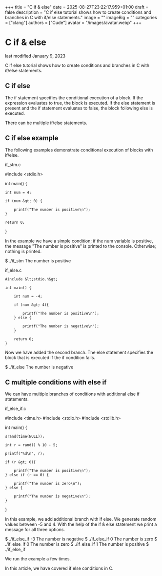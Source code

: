 +++
title = "C if & else"
date = 2025-08-27T23:22:17.959+01:00
draft = false
description = "C if else tutorial shows how to create
conditions and branches in C with if/else statements."
image = ""
imageBig = ""
categories = ["clang"]
authors = ["Cude"]
avatar = "/images/avatar.webp"
+++

# C if &amp; else

last modified January 9, 2023

C if else tutorial shows how to create conditions and branches in C with if/else
statements.

## C if else

The if statement specifies the conditional execution 
of a block. If the expression evaluates to true, the block is executed. 
If the else statement is present and the if statement evaluates
to false, the block following else is executed. 

There can be multiple if/else statements.

## C if else example

The following examples demonstrate conditional execution of blocks with if/else.

if_stm.c
  

#include &lt;stdio.h&gt;

int main() {
    
    int num = 4;
    
    if (num &gt; 0) {

        printf("The number is positive\n");
    }

    return 0;
}

In the example we have a simple condition; if the num variable 
is positive, the message "The number is positive" is printed to the console.
Otherwise; nothing is printed. 

$ ./if_stm 
The number is positive

if_else.c
  

```
#include &lt;stdio.h&gt;

int main() {
    
    int num = -4;
    
    if (num &gt; 4){

        printf("The number is positive\n");
    } else {

        printf("The number is negative\n");
    }

    return 0;
}

```

Now we have added the second branch. The else statement specifies
the block that is executed if the if condition fails.

$ ./if_else 
The number is negative

## C multiple conditions with else if

We can have multiple branches of conditions with additional else if
statements.

if_else_if.c
  

#include &lt;time.h&gt;
#include &lt;stdio.h&gt;
#include &lt;stdlib.h&gt;

int main() {

    srand(time(NULL));

    int r = rand() % 10 - 5;

    printf("%d\n", r);
    
    if (r &gt; 0){

        printf("The number is positive\n");
    } else if (r == 0) {

        printf("The number is zero\n");
    } else {

        printf("The number is negative\n");
    }
}

In this example, we add additional branch with if else. We generate 
random values between -5 and 4. With the help of the if &amp;
else statement we print a message for all three options.

$ ./if_else_if 
-3
The number is negative
$ ./if_else_if 
0
The number is zero
$ ./if_else_if 
0
The number is zero
$ ./if_else_if 
1
The number is positive
$ ./if_else_if 

We run the example a few times.

In this article, we have covered if else conditions in C.
